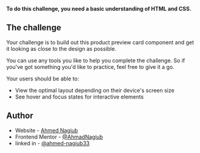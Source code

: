 
**To do this challenge, you need a basic understanding of HTML and CSS.**

## The challenge

Your challenge is to build out this product preview card component and get it looking as close to the design as possible.

You can use any tools you like to help you complete the challenge. So if you've got something you'd like to practice, feel free to give it a go.

Your users should be able to:

- View the optimal layout depending on their device's screen size
- See hover and focus states for interactive elements

## Author

- Website - [Ahmed Nagiub](https://ahmadnagiub.github.io/portfolio/)
- Frontend Mentor - [@AhmadNagiub](https://www.frontendmentor.io/profile/AhmadNagiub)
- linked in - [@ahmed-nagiub33](https://www.linkedin.com/in/ahmed-nagiub33/)


